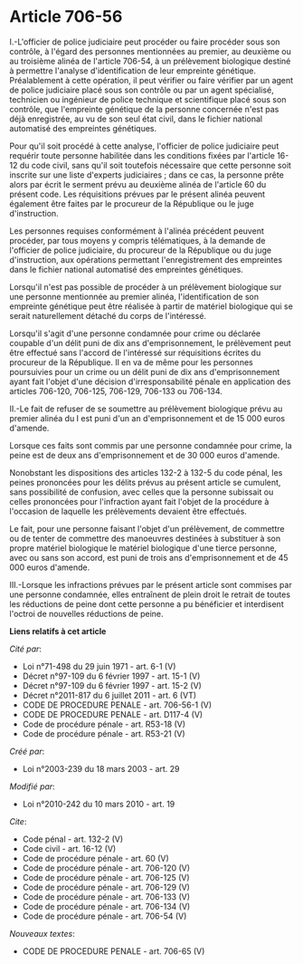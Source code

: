 # Article 706-56

I.-L'officier de police judiciaire peut procéder ou faire procéder sous son contrôle, à l'égard des personnes mentionnées au
premier, au deuxième ou au troisième alinéa de l'article 706-54, à un prélèvement biologique destiné à permettre l'analyse
d'identification de leur empreinte génétique. Préalablement à cette opération, il peut vérifier ou faire vérifier par un
agent de police judiciaire placé sous son contrôle ou par un agent spécialisé, technicien ou ingénieur de police technique et
scientifique placé sous son contrôle, que l'empreinte génétique de la personne concernée n'est pas déjà enregistrée, au vu de
son seul état civil, dans le fichier national automatisé des empreintes génétiques. 

Pour qu'il soit procédé à cette analyse, l'officier de police judiciaire peut requérir toute personne habilitée dans les
conditions fixées par l'article 16-12 du code civil, sans qu'il soit toutefois nécessaire que cette personne soit inscrite
sur une liste d'experts judiciaires ; dans ce cas, la personne prête alors par écrit le serment prévu au deuxième alinéa de
l'article 60 du présent code. Les réquisitions prévues par le présent alinéa peuvent également être faites par le procureur
de la République ou le juge d'instruction. 

Les personnes requises conformément à l'alinéa précédent peuvent procéder, par tous moyens y compris télématiques, à la
demande de l'officier de police judiciaire, du procureur de la République ou du juge d'instruction, aux opérations permettant
l'enregistrement des empreintes dans le fichier national automatisé des empreintes génétiques. 

Lorsqu'il n'est pas possible de procéder à un prélèvement biologique sur une personne mentionnée au premier alinéa,
l'identification de son empreinte génétique peut être réalisée à partir de matériel biologique qui se serait naturellement
détaché du corps de l'intéressé. 

Lorsqu'il s'agit d'une personne condamnée pour crime ou déclarée coupable d'un délit puni de dix ans d'emprisonnement, le
prélèvement peut être effectué sans l'accord de l'intéressé sur réquisitions écrites du procureur de la République. Il en va
de même pour les personnes poursuivies pour un crime ou un délit puni de dix ans d'emprisonnement ayant fait l'objet d'une
décision d'irresponsabilité pénale en application des articles 706-120, 706-125, 706-129, 706-133 ou 706-134. 

II.-Le fait de refuser de se soumettre au prélèvement biologique prévu au premier alinéa du I est puni d'un an
d'emprisonnement et de 15 000 euros d'amende. 

Lorsque ces faits sont commis par une personne condamnée pour crime, la peine est de deux ans d'emprisonnement et de 30 000
euros d'amende. 

Nonobstant les dispositions des articles 132-2 à 132-5 du code pénal, les peines prononcées pour les délits prévus au présent
article se cumulent, sans possibilité de confusion, avec celles que la personne subissait ou celles prononcées pour
l'infraction ayant fait l'objet de la procédure à l'occasion de laquelle les prélèvements devaient être effectués. 

Le fait, pour une personne faisant l'objet d'un prélèvement, de commettre ou de tenter de commettre des manoeuvres destinées
à substituer à son propre matériel biologique le matériel biologique d'une tierce personne, avec ou sans son accord, est puni
de trois ans d'emprisonnement et de 45 000 euros d'amende. 

III.-Lorsque les infractions prévues par le présent article sont commises par une personne condamnée, elles entraînent de
plein droit le retrait de toutes les réductions de peine dont cette personne a pu bénéficier et interdisent l'octroi de
nouvelles réductions de peine.

**Liens relatifs à cet article**

_Cité par_:

  - Loi n°71-498 du 29 juin 1971 - art. 6-1 (V)
  - Décret n°97-109 du 6 février 1997 - art. 15-1 (V)
  - Décret n°97-109 du 6 février 1997 - art. 15-2 (V)
  - Décret n°2011-817 du 6 juillet 2011 - art. 6 (VT)
  - CODE DE PROCEDURE PENALE - art. 706-56-1 (V)
  - CODE DE PROCEDURE PENALE - art. D117-4 (V)
  - Code de procédure pénale - art. R53-18 (V)
  - Code de procédure pénale - art. R53-21 (V)

_Créé par_:

  - Loi n°2003-239 du 18 mars 2003 - art. 29

_Modifié par_:

  - Loi n°2010-242 du 10 mars 2010 - art. 19

_Cite_:

  - Code pénal - art. 132-2 (V)
  - Code civil - art. 16-12 (V)
  - Code de procédure pénale - art. 60 (V)
  - Code de procédure pénale - art. 706-120 (V)
  - Code de procédure pénale - art. 706-125 (V)
  - Code de procédure pénale - art. 706-129 (V)
  - Code de procédure pénale - art. 706-133 (V)
  - Code de procédure pénale - art. 706-134 (V)
  - Code de procédure pénale - art. 706-54 (V)

_Nouveaux textes_:

  - CODE DE PROCEDURE PENALE - art. 706-65 (V)
